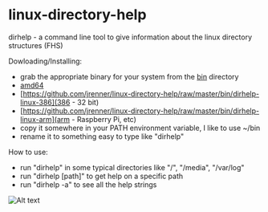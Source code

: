 linux-directory-help
====================

dirhelp - a command line tool to give information about the linux directory structures (FHS)

Dowloading/Installing:
- grab the appropriate binary for your system from the [bin](/bin) directory
- [amd64](https://github.com/jrenner/linux-directory-help/raw/master/bin/dirhelp-linux-amd64)
- [https://github.com/jrenner/linux-directory-help/raw/master/bin/dirhelp-linux-386](386 - 32 bit)
- [https://github.com/jrenner/linux-directory-help/raw/master/bin/dirhelp-linux-arm](arm - Raspberry Pi, etc)
- copy it somewhere in your PATH environment variable, I like to use ~/bin
- rename it to something easy to type like "dirhelp"

How to use:
- run "dirhelp" in some typical directories like "/", "/media", "/var/log"
- run "dirhelp [path]" to get help on a specific path
- run "dirhelp -a" to see all the help strings

![Alt text](http://github.com/jrenner/linux-directory-help/raw/master/dirhelp.png "screenshot")

